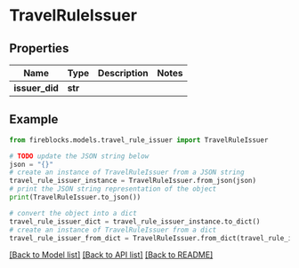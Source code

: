 # TravelRuleIssuer


## Properties

Name | Type | Description | Notes
------------ | ------------- | ------------- | -------------
**issuer_did** | **str** |  | 

## Example

```python
from fireblocks.models.travel_rule_issuer import TravelRuleIssuer

# TODO update the JSON string below
json = "{}"
# create an instance of TravelRuleIssuer from a JSON string
travel_rule_issuer_instance = TravelRuleIssuer.from_json(json)
# print the JSON string representation of the object
print(TravelRuleIssuer.to_json())

# convert the object into a dict
travel_rule_issuer_dict = travel_rule_issuer_instance.to_dict()
# create an instance of TravelRuleIssuer from a dict
travel_rule_issuer_from_dict = TravelRuleIssuer.from_dict(travel_rule_issuer_dict)
```
[[Back to Model list]](../README.md#documentation-for-models) [[Back to API list]](../README.md#documentation-for-api-endpoints) [[Back to README]](../README.md)


